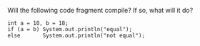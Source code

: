 Will the following code fragment compile? If so, what will it do?
```
int a = 10, b = 18;
if (a = b) System.out.println("equal");
else       System.out.println("not equal");
```
